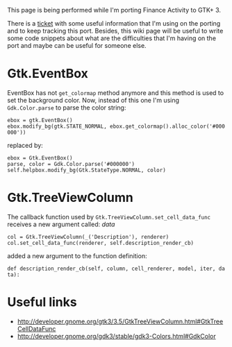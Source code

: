 This page is being performed while I'm porting Finance Activity to GTK+ 3.

There is a [ticket](http://bugs.sugarlabs.org/ticket/3740) with some
useful information that I'm using on the porting and to keep tracking
this port. Besides, this wiki page will be useful to write some code
snippets about what are the difficulties that I'm having on the port and
maybe can be useful for someone else.

Gtk.EventBox
============

EventBox has not `get_colormap` method anymore and this method is used
to set the background color. Now, instead of this one I'm using
`Gdk.Color.parse` to parse the color string:

`ebox = gtk.EventBox()`\
`ebox.modify_bg(gtk.STATE_NORMAL, ebox.get_colormap().alloc_color('#000000'))`

replaced by:

`ebox = Gtk.EventBox()`\
`parse, color = Gdk.Color.parse('#000000')`\
`self.helpbox.modify_bg(Gtk.StateType.NORMAL, color)`

Gtk.TreeViewColumn
==================

The callback function used by `Gtk.TreeViewColumn.set_cell_data_func`
receives a new argument called: *data*

`col = Gtk.TreeViewColumn(_('Description'), renderer)`\
`col.set_cell_data_func(renderer, self.description_render_cb) `

added a new argument to the function definition:

`def description_render_cb(self, column, cell_renderer, model, iter, data):`

Useful links
============

-   <http://developer.gnome.org/gtk3/3.5/GtkTreeViewColumn.html#GtkTreeCellDataFunc>
-   <http://developer.gnome.org/gdk3/stable/gdk3-Colors.html#GdkColor>
